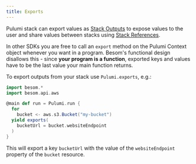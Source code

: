 ```yaml
---
title: Exports
---
```


Pulumi stack can export values as [Stack Outputs](basics#stack-outputs)
to expose values to the user and share values between stacks using [Stack References](basics#stack-references).

In other SDKs you are free to call an `export` method on the Pulumi Context object whenever you want in a program. 
Besom's functional design disallows this - since **your program is a function**, exported keys and values have to be 
the last value your main function returns.

To export outputs from your stack use `Pulumi.exports`, e.g.:

```scala
import besom.*
import besom.api.aws

@main def run = Pulumi.run {
  for
    bucket <- aws.s3.Bucket("my-bucket") 
  yield exports(
    bucketUrl = bucket.websiteEndpoint
  )
}
```

This will export a key `bucketUrl` with the value of the `websiteEndpoint` property of the `bucket` resource.
